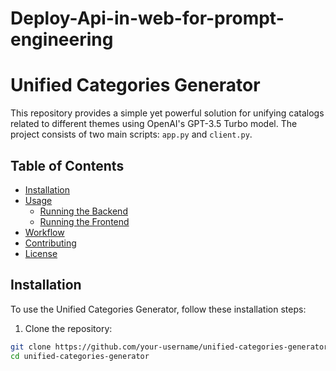 # Deploy-Api-in-web-for-prompt-engineering
# Unified Categories Generator

This repository provides a simple yet powerful solution for unifying catalogs related to different themes using OpenAI's GPT-3.5 Turbo model. The project consists of two main scripts: `app.py` and `client.py`.

## Table of Contents
- [Installation](#installation)
- [Usage](#usage)
  - [Running the Backend](#running-the-backend)
  - [Running the Frontend](#running-the-frontend)
- [Workflow](#workflow)
- [Contributing](#contributing)
- [License](#license)

## Installation

To use the Unified Categories Generator, follow these installation steps:

1. Clone the repository:

```bash
git clone https://github.com/your-username/unified-categories-generator.git
cd unified-categories-generator
